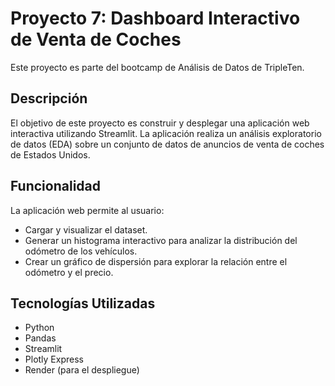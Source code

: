 # Proyecto 7: Dashboard Interactivo de Venta de Coches

Este proyecto es parte del bootcamp de Análisis de Datos de TripleTen.

## Descripción

El objetivo de este proyecto es construir y desplegar una aplicación web interactiva utilizando Streamlit. La aplicación realiza un análisis exploratorio de datos (EDA) sobre un conjunto de datos de anuncios de venta de coches de Estados Unidos.

## Funcionalidad

La aplicación web permite al usuario:
* Cargar y visualizar el dataset.
* Generar un histograma interactivo para analizar la distribución del odómetro de los vehículos.
* Crear un gráfico de dispersión para explorar la relación entre el odómetro y el precio.

## Tecnologías Utilizadas
* Python
* Pandas
* Streamlit
* Plotly Express
* Render (para el despliegue)